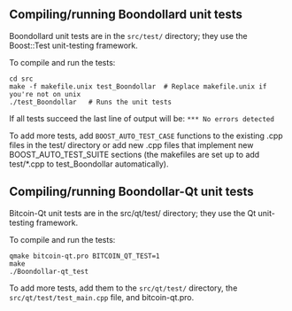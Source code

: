 Compiling/running Boondollard unit tests
------------------------------------

Boondollard unit tests are in the `src/test/` directory; they
use the Boost::Test unit-testing framework.

To compile and run the tests:

	cd src
	make -f makefile.unix test_Boondollar  # Replace makefile.unix if you're not on unix
	./test_Boondollar   # Runs the unit tests

If all tests succeed the last line of output will be:
`*** No errors detected`

To add more tests, add `BOOST_AUTO_TEST_CASE` functions to the existing
.cpp files in the test/ directory or add new .cpp files that
implement new BOOST_AUTO_TEST_SUITE sections (the makefiles are
set up to add test/*.cpp to test_Boondollar automatically).


Compiling/running Boondollar-Qt unit tests
---------------------------------------

Bitcoin-Qt unit tests are in the src/qt/test/ directory; they
use the Qt unit-testing framework.

To compile and run the tests:

	qmake bitcoin-qt.pro BITCOIN_QT_TEST=1
	make
	./Boondollar-qt_test

To add more tests, add them to the `src/qt/test/` directory,
the `src/qt/test/test_main.cpp` file, and bitcoin-qt.pro.
